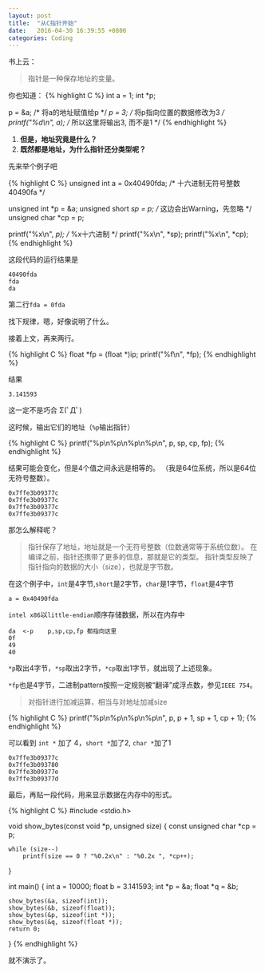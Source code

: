 ```yaml
---
layout: post
title:  "从C指针开始"
date:   2016-04-30 16:39:55 +0800
categories: Coding
---
```

书上云：

> 指针是一种保存地址的变量。

你也知道：
{% highlight C %}
int a = 1;
int *p;

p = &a;             /* 将a的地址赋值给p */
*p = 3;             /* 将p指向位置的数据修改为3 */
printf("%d\n", a);  /* 所以这里将输出3, 而不是1 */
{% endhighlight %}


1. **但是，地址究竟是什么？**
2. **既然都是地址，为什么指针还分类型呢？**

先来举个例子吧

{% highlight C %}
unsigned int a = 0x40490fda;    /* 十六进制无符号整数 40490fa */

unsigned int *p = &a;
unsigned short *sp = p;         /* 这边会出Warning，先忽略 */
unsigned char *cp = p;

printf("%x\n", *p);             /* %x十六进制 */
printf("%x\n", *sp);
printf("%x\n", *cp);
{% endhighlight %}

这段代码的运行结果是

    40490fda
    fda
    da

第二行`fda = 0fda`

找下规律，嗯，好像说明了什么。

接着上文，再来两行。

{% highlight C %}
float *fp = (float *)ip;
printf("%f\n", *fp);
{% endhighlight %}

结果

    3.141593

这一定不是巧合 Σ(ﾟДﾟ)

这时候，输出它们的地址（`%p`输出指针）

{% highlight C %}
printf("%p\n%p\n%p\n%p\n", p, sp, cp, fp);
{% endhighlight %}

结果可能会变化，但是4个值之间永远是相等的。
（我是64位系统，所以是64位无符号整数）。

    0x7ffe3b09377c
    0x7ffe3b09377c
    0x7ffe3b09377c
    0x7ffe3b09377c

那怎么解释呢？

> 指针保存了地址，地址就是一个无符号整数（位数通常等于系统位数）。
> 在编译之前，指针还携带了更多的信息，那就是它的类型。
> 指针类型反映了指针指向的数据的大小（size），也就是字节数。

在这个例子中，`int`是4字节,`short`是2字节，`char`是1字节，`float`是4字节

    a = 0x40490fda

`intel x86`以`little-endian`顺序存储数据，所以在内存中

    da  <-p    p,sp,cp,fp 都指向这里
    0f
    49
    40

`*p`取出4字节，`*sp`取出2字节，`*cp`取出1字节，就出现了上述现象。

`*fp`也是4字节，二进制pattern按照一定规则被“翻译”成浮点数，参见`IEEE 754`。

> 对指针进行加减运算，相当与对地址加减size

{% highlight C %}
printf("%p\n%p\n%p\n%p\n", p, p + 1, sp + 1, cp + 1);
{% endhighlight %}

可以看到 `int *` 加了 4，`short *`加了2, `char *`加了1

    0x7ffe3b09377c
    0x7ffe3b093780
    0x7ffe3b09377e
    0x7ffe3b09377d

最后，再贴一段代码，用来显示数据在内存中的形式。

{% highlight C %}
#include <stdio.h>

void show_bytes(const void *p, unsigned size)
{
	const unsigned char *cp = p;

	while (size--)
		printf(size == 0 ? "%0.2x\n" : "%0.2x ", *cp++);
}

int main()
{
	int a = 10000;
	float b = 3.141593;
	int *p = &a;
	float *q = &b;

	show_bytes(&a, sizeof(int));
	show_bytes(&b, sizeof(float));
	show_bytes(&p, sizeof(int *));
	show_bytes(&q, sizeof(float *));
	return 0;
}
{% endhighlight %}

就不演示了。
